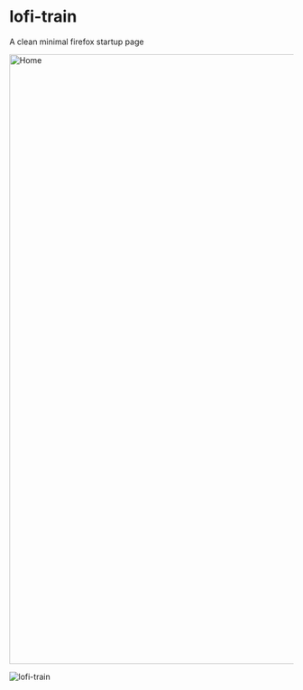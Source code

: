 # lofi-train
A clean minimal firefox startup page

<img width="1080" alt="Home" src="https://raw.githubusercontent.com/Heysaksham/lofi-train/main/wallpaper/Screenshot.png">

![lofi-train](Screenshot.png)
